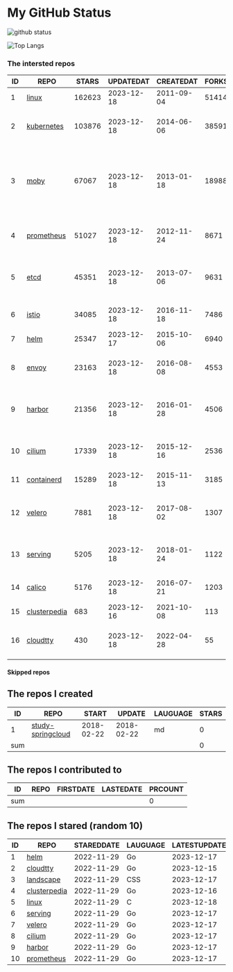 # My GitHub Status

<img src="https://github-readme-stats-1.yihong0618.vercel.app/api?username=daoqingniu&show_icons=true&&&hide_title=true&count_private=true" alt="github status" />

![Top Langs](https://github-readme-stats-1.yihong0618.vercel.app/api/top-langs/?username=daoqingniu&layout=compact)

<!--START_SECTION:github_repos-->
### The intersted repos
| ID |                              REPO                               | STARS  | UPDATEDAT  | CREATEDAT  | FORKSCOUNT |                                                DESCRIPTIONS                                                |
|----|-----------------------------------------------------------------|--------|------------|------------|------------|------------------------------------------------------------------------------------------------------------|
|  1 | [linux](https://github.com/torvalds/linux)                      | 162623 | 2023-12-18 | 2011-09-04 |      51414 | Linux kernel source tree                                                                                   |
|  2 | [kubernetes](https://github.com/kubernetes/kubernetes)          | 103876 | 2023-12-18 | 2014-06-06 |      38591 | Production-Grade Container Scheduling and Management                                                       |
|  3 | [moby](https://github.com/moby/moby)                            |  67067 | 2023-12-18 | 2013-01-18 |      18988 | The Moby Project - a collaborative project for the container ecosystem to assemble container-based systems |
|  4 | [prometheus](https://github.com/prometheus/prometheus)          |  51027 | 2023-12-18 | 2012-11-24 |       8671 | The Prometheus monitoring system and time series database.                                                 |
|  5 | [etcd](https://github.com/etcd-io/etcd)                         |  45351 | 2023-12-18 | 2013-07-06 |       9631 | Distributed reliable key-value store for the most critical data of a distributed system                    |
|  6 | [istio](https://github.com/istio/istio)                         |  34085 | 2023-12-18 | 2016-11-18 |       7486 | Connect, secure, control, and observe services.                                                            |
|  7 | [helm](https://github.com/helm/helm)                            |  25347 | 2023-12-17 | 2015-10-06 |       6940 | The Kubernetes Package Manager                                                                             |
|  8 | [envoy](https://github.com/envoyproxy/envoy)                    |  23163 | 2023-12-18 | 2016-08-08 |       4553 | Cloud-native high-performance edge/middle/service proxy                                                    |
|  9 | [harbor](https://github.com/goharbor/harbor)                    |  21356 | 2023-12-18 | 2016-01-28 |       4506 | An open source trusted cloud native registry project that stores, signs, and scans content.                |
| 10 | [cilium](https://github.com/cilium/cilium)                      |  17339 | 2023-12-18 | 2015-12-16 |       2536 | eBPF-based Networking, Security, and Observability                                                         |
| 11 | [containerd](https://github.com/containerd/containerd)          |  15289 | 2023-12-18 | 2015-11-13 |       3185 | An open and reliable container runtime                                                                     |
| 12 | [velero](https://github.com/vmware-tanzu/velero)                |   7881 | 2023-12-18 | 2017-08-02 |       1307 | Backup and migrate Kubernetes applications and their persistent volumes                                    |
| 13 | [serving](https://github.com/knative/serving)                   |   5205 | 2023-12-18 | 2018-01-24 |       1122 | Kubernetes-based, scale-to-zero, request-driven compute                                                    |
| 14 | [calico](https://github.com/projectcalico/calico)               |   5176 | 2023-12-18 | 2016-07-21 |       1203 | Cloud native networking and network security                                                               |
| 15 | [clusterpedia](https://github.com/clusterpedia-io/clusterpedia) |    683 | 2023-12-16 | 2021-10-08 |        113 | The Encyclopedia of Kubernetes clusters                                                                    |
| 16 | [cloudtty](https://github.com/cloudtty/cloudtty)                |    430 | 2023-12-18 | 2022-04-28 |         55 | A Friendly Kubernetes CloudShell (Web Terminal) !                                                          |



#### Skipped repos
<!--END_SECTION:github_repos-->

<!--START_SECTION:my_github-->
## The repos I created
| ID  |                                 REPO                                 |   START    |   UPDATE   | LAUGUAGE | STARS |
|-----|----------------------------------------------------------------------|------------|------------|----------|-------|
|   1 | [study-springcloud](https://github.com/daoqingniu/study-springcloud) | 2018-02-22 | 2018-02-22 | md       |     0 |
| sum |                                                                      |            |            |          |     0 |

## The repos I contributed to
| ID  | REPO | FIRSTDATE | LASTEDATE | PRCOUNT |
|-----|------|-----------|-----------|---------|
| sum |      |           |           |       0 |

## The repos I stared (random 10)
| ID |                              REPO                               | STAREDDATE | LAUGUAGE | LATESTUPDATE |
|----|-----------------------------------------------------------------|------------|----------|--------------|
|  1 | [helm](https://github.com/helm/helm)                            | 2022-11-29 | Go       | 2023-12-17   |
|  2 | [cloudtty](https://github.com/cloudtty/cloudtty)                | 2022-11-29 | Go       | 2023-12-15   |
|  3 | [landscape](https://github.com/cncf/landscape)                  | 2022-11-29 | CSS      | 2023-12-17   |
|  4 | [clusterpedia](https://github.com/clusterpedia-io/clusterpedia) | 2022-11-29 | Go       | 2023-12-16   |
|  5 | [linux](https://github.com/torvalds/linux)                      | 2022-11-29 | C        | 2023-12-18   |
|  6 | [serving](https://github.com/knative/serving)                   | 2022-11-29 | Go       | 2023-12-17   |
|  7 | [velero](https://github.com/vmware-tanzu/velero)                | 2022-11-29 | Go       | 2023-12-17   |
|  8 | [cilium](https://github.com/cilium/cilium)                      | 2022-11-29 | Go       | 2023-12-17   |
|  9 | [harbor](https://github.com/goharbor/harbor)                    | 2022-11-29 | Go       | 2023-12-17   |
| 10 | [prometheus](https://github.com/prometheus/prometheus)          | 2022-11-29 | Go       | 2023-12-17   |

<!--END_SECTION:my_github-->
